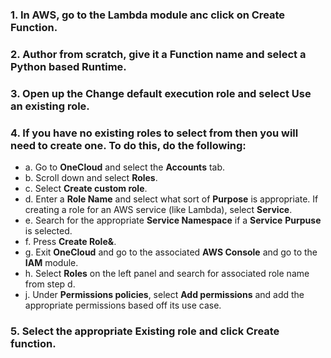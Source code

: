 ### 1. In AWS, go to the Lambda module anc click on **Create Function**.
### 2. **Author from scratch**, give it a **Function name** and select a Python based **Runtime**.
### 3. Open up the **Change default execution role** and select **Use an existing role**.
### 4. If you have no existing roles to select from then you will need to create one. To do this, do the following:
- a. Go to **OneCloud** and select the **Accounts** tab.
- b. Scroll down and select **Roles**.
- c. Select **Create custom role**.
- d. Enter a **Role Name** and select what sort of **Purpose** is appropriate. If creating a role for an AWS service (like Lambda), select **Service**.
- e. Search for the appropriate **Service Namespace** if a **Service** **Purpuse** is selected.
- f. Press **Create Role&**.
- g. Exit **OneCloud** and go to the associated **AWS Console** and go to the **IAM** module.
- h. Select **Roles** on the left panel and search for associated role name from step d.
- j.  Under **Permissions policies**, select **Add permissions** and add the appropriate permissions based off its use case.
### 5. Select the appropriate **Existing role** and click **Create function**.


